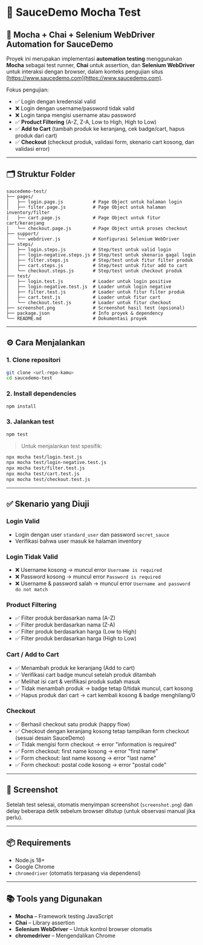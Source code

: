 
# 🧪 SauceDemo Mocha Test

## 🚀 Mocha + Chai + Selenium WebDriver Automation for SauceDemo

Proyek ini merupakan implementasi **automation testing** menggunakan **Mocha** sebagai test runner, **Chai** untuk assertion, dan **Selenium WebDriver** untuk interaksi dengan browser, dalam konteks pengujian situs [https://www.saucedemo.com](https://www.saucedemo.com).

Fokus pengujian:

* ✅ Login dengan kredensial valid
* ❌ Login dengan username/password tidak valid
* ❌ Login tanpa mengisi username atau password
* ✅ **Product Filtering** (A-Z, Z-A, Low to High, High to Low)
* ✅ **Add to Cart** (tambah produk ke keranjang, cek badge/cart, hapus produk dari cart)
* ✅ **Checkout** (checkout produk, validasi form, skenario cart kosong, dan validasi error)

---

## 🗂️ Struktur Folder

```
saucedemo-test/
├── pages/
│   ├── login.page.js           # Page Object untuk halaman login
│   ├── filter.page.js          # Page Object untuk halaman inventory/filter
│   ├── cart.page.js            # Page Object untuk fitur cart/keranjang
│   └── checkout.page.js        # Page Object untuk proses checkout
├── support/
│   └── webdriver.js            # Konfigurasi Selenium WebDriver
├── steps/
│   ├── login.steps.js          # Step/test untuk valid login
│   ├── login-negative.steps.js # Step/test untuk skenario gagal login
│   ├── filter.steps.js         # Step/test untuk fitur filter produk
│   ├── cart.steps.js           # Step/test untuk fitur add to cart
│   └── checkout.steps.js       # Step/test untuk checkout produk
├── test/
│   ├── login.test.js           # Loader untuk login positive
│   ├── login-negative.test.js  # Loader untuk login negative
│   ├── filter.test.js          # Loader untuk fitur filter produk
│   ├── cart.test.js            # Loader untuk fitur cart
│   └── checkout.test.js        # Loader untuk fitur checkout
├── screenshot.png              # Screenshot hasil test (opsional)
├── package.json                # Info proyek & dependency
└── README.md                   # Dokumentasi proyek
```

---

## ⚙️ Cara Menjalankan

### 1. Clone repositori

```bash
git clone <url-repo-kamu>
cd saucedemo-test
```

### 2. Install dependencies

```bash
npm install
```

### 3. Jalankan test

```bash
npm test
```

> Untuk menjalankan test spesifik:

```bash
npx mocha test/login.test.js
npx mocha test/login-negative.test.js
npx mocha test/filter.test.js
npx mocha test/cart.test.js
npx mocha test/checkout.test.js
```

---

## ✅ Skenario yang Diuji

### Login Valid

* Login dengan user `standard_user` dan password `secret_sauce`
* Verifikasi bahwa user masuk ke halaman inventory

### Login Tidak Valid

* ❌ Username kosong → muncul error `Username is required`
* ❌ Password kosong → muncul error `Password is required`
* ❌ Username & password salah → muncul error `Username and password do not match`

### Product Filtering

* ✅ Filter produk berdasarkan nama (A-Z)
* ✅ Filter produk berdasarkan nama (Z-A)
* ✅ Filter produk berdasarkan harga (Low to High)
* ✅ Filter produk berdasarkan harga (High to Low)

### Cart / Add to Cart

* ✅ Menambah produk ke keranjang (Add to cart)
* ✅ Verifikasi cart badge muncul setelah produk ditambah
* ✅ Melihat isi cart & verifikasi produk sudah masuk
* ✅ Tidak menambah produk → badge tetap 0/tidak muncul, cart kosong
* ✅ Hapus produk dari cart → cart kembali kosong & badge menghilang/0

### Checkout

* ✅ Berhasil checkout satu produk (happy flow)
* ✅ Checkout dengan keranjang kosong tetap tampilkan form checkout (sesuai desain SauceDemo)
* ✅ Tidak mengisi form checkout → error "information is required"
* ✅ Form checkout: first name kosong → error "first name"
* ✅ Form checkout: last name kosong → error "last name"
* ✅ Form checkout: postal code kosong → error "postal code"

---

## 📸 Screenshot

Setelah test selesai, otomatis menyimpan screenshot (`screenshot.png`) dan delay beberapa detik sebelum browser ditutup (untuk observasi manual jika perlu).

---

## 📦 Requirements

* Node.js 18+
* Google Chrome
* `chromedriver` (otomatis terpasang via dependensi)

---

## 📚 Tools yang Digunakan

* **Mocha** – Framework testing JavaScript
* **Chai** – Library assertion
* **Selenium WebDriver** – Untuk kontrol browser otomatis
* **chromedriver** – Mengendalikan Chrome

